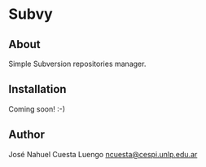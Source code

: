 # Subvy

## About

Simple Subversion repositories manager.

## Installation

Coming soon! :-)

## Author

José Nahuel Cuesta Luengo <ncuesta@cespi.unlp.edu.ar>
